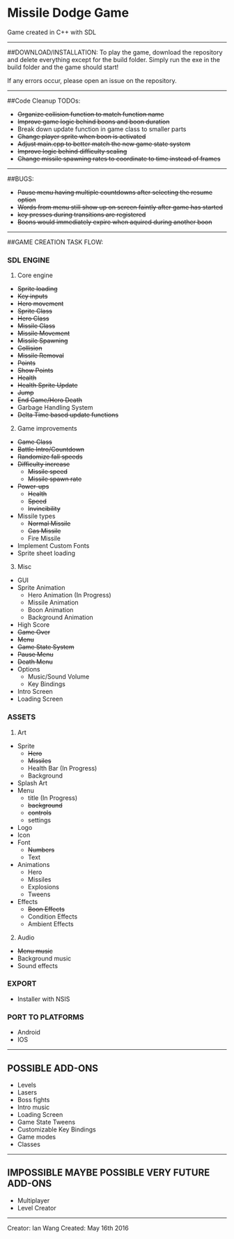 # Missile Dodge Game

Game created in C++ with SDL

***

##DOWNLOAD/INSTALLATION:
To play the game, download the repository and delete everything except for the build folder.
Simply run the exe in the build folder and the game should start!

If any errors occur, please open an issue on the repository.

***

##Code Cleanup TODOs:
  * ~~Organize collision function to match function name~~
  * ~~Improve game logic behind boons and boon duration~~
  * Break down update function in game class to smaller parts
  * ~~Change player sprite when boon is activated~~
  * ~~Adjust main.cpp to better match the new game state system~~
  * ~~Improve logic behind difficulty scaling~~
  * ~~Change missile spawning rates to coordinate to time instead of frames~~

***

##BUGS:
  * ~~Pause menu having multiple countdowns after selecting the resume option~~ 
  * ~~Words from menu still show up on screen faintly after game has started~~
  * ~~key presses during transitions are registered~~
  * ~~Boons would immediately expire when aquired during another boon~~

***

##GAME CREATION TASK FLOW:

### SDL ENGINE
1. Core engine
  * ~~Sprite loading~~
  * ~~Key inputs~~
  * ~~Hero movement~~
  * ~~Sprite Class~~
  * ~~Hero Class~~
  * ~~Missile Class~~
  * ~~Missile Movement~~
  * ~~Missile Spawning~~
  * ~~Collision~~
  * ~~Missile Removal~~
  * ~~Points~~
  * ~~Show Points~~
  * ~~Health~~
  * ~~Health Sprite Update~~
  * ~~Jump~~
  * ~~End Game/Hero Death~~
  * Garbage Handling System
  * ~~Delta Time based update functions~~
2. Game improvements
  * ~~Game Class~~
  * ~~Battle Intro/Countdown~~
  * ~~Randomize fall speeds~~
  * ~~Difficulty increase~~
    * ~~Missile speed~~
    * ~~Missile spawn rate~~
  * ~~Power-ups~~
    * ~~Health~~
    * ~~Speed~~
    * ~~Invincibility~~
  * Missile types
    * ~~Normal Missile~~
    * ~~Gas Missile~~
    * Fire Missile
  * Implement Custom Fonts
  * Sprite sheet loading
3. Misc
  * GUI
  * Sprite Animation
    * Hero Animation (In Progress)
    * Missile Animation
    * Boon Animation
    * Background Animation
  * High Score
  * ~~Game Over~~
  * ~~Menu~~
  * ~~Game State System~~
  * ~~Pause Menu~~
  * ~~Death Menu~~
  * Options
    * Music/Sound Volume
    * Key Bindings
  * Intro Screen
  * Loading Screen

### ASSETS
1. Art
  * Sprite
    * ~~Hero~~
    * ~~Missiles~~
    * Health Bar (In Progress)
    * Background
  * Splash Art
  * Menu
    * title (In Progress)
    * ~~background~~
    * ~~controls~~
    * settings
  * Logo
  * Icon
  * Font
    * ~~Numbers~~
    * Text
  * Animations
    * Hero
    * Missiles
    * Explosions
    * Tweens
  * Effects
    * ~~Boon Effects~~
    * Condition Effects
    * Ambient Effects
2. Audio
  * ~~Menu music~~
  * Background music
  * Sound effects

### EXPORT
  * Installer with NSIS

### PORT TO PLATFORMS
  * Android
  * IOS

***

## POSSIBLE ADD-ONS
* Levels
* Lasers
* Boss fights
* Intro music
* Loading Screen
* Game State Tweens
* Customizable Key Bindings
* Game modes
* Classes

***

## IMPOSSIBLE MAYBE POSSIBLE VERY FUTURE ADD-ONS
* Multiplayer
* Level Creator

***

Creator: Ian Wang
Created: May 16th 2016

